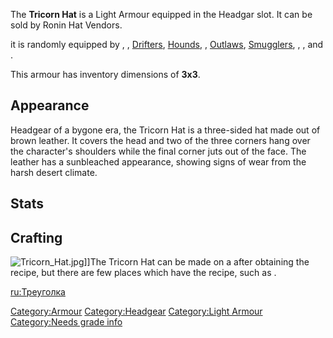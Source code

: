 The **Tricorn Hat** is a Light Armour equipped in the Headgar slot. It
can be sold by Ronin Hat Vendors.

it is randomly equipped by [](Anti-Slaver_Jonin.md), [](Anti-Slaver_(unarmed).md),
[Drifters](Drifter.md "wikilink"), [Hounds](Hound.md "wikilink"), [](Human_Mercenary.md), [Outlaws](03%20-%20Projects%20&%20Wikis/Kenshi/Kenshi%20Wiki/Kenshi%20Wiki%20Template/Outlaw.md "wikilink"),
[Smugglers](Smuggler.md "wikilink"), [](Swamper_Gate_Guard.md), [](Tech_Hunter.md), and [](Tech_Hunter_Ruins.md).

This armour has inventory dimensions of **3x3**.

## Appearance

Headgear of a bygone era, the Tricorn Hat is a three-sided hat made out
of brown leather. It covers the head and two of the three corners hang
over the character's shoulders while the final corner juts out of the
face. The leather has a sunbleached appearance, showing signs of wear
from the harsh desert climate.

## Stats

## Crafting

![](Tricorn_Hat.jpg "Tricorn_Hat.jpg")\]\]The Tricorn Hat can be made on
a [](Leather_Armour_Crafting_Bench.md) after obtaining the
recipe, but there are few places which have the recipe, such as [](The_Great_Library.md).

[ru:Треуголка](ru:Треуголка "wikilink")

[Category:Armour](Category:Armour "wikilink")
[Category:Headgear](Category:Headgear "wikilink") [Category:Light
Armour](Category:Light_Armour "wikilink") [Category:Needs grade
info](Category:Needs_grade_info "wikilink")